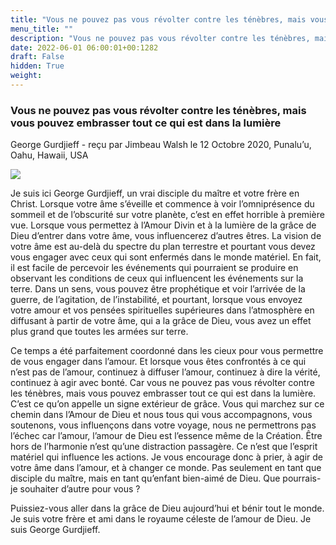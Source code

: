 ```yaml
---
title: "Vous ne pouvez pas vous révolter contre les ténèbres, mais vous pouvez embrasser tout ce qui est dans la lumière"
menu_title: ""
description: "Vous ne pouvez pas vous révolter contre les ténèbres, mais vous pouvez embrasser tout ce qui est dans la lumière"
date: 2022-06-01 06:00:01+00:1282
draft: False
hidden: True
weight:
---
```

### Vous ne pouvez pas vous révolter contre les ténèbres, mais vous pouvez embrasser tout ce qui est dans la lumière

George Gurdjieff - reçu par Jimbeau Walsh le 12 Octobre 2020, Punalu’u, Oahu, Hawaii, USA

![](/fr-contemporary-messages/fr-contemporary-messages-by-date-order/fr-contemporary-messages-2020/georges-gurdjieff.jpg)

Je suis ici George Gurdjieff, un vrai disciple du maître et votre frère en Christ. Lorsque votre âme s’éveille et commence à voir l’omniprésence du sommeil et de l’obscurité sur votre planète, c’est en effet horrible à première vue. Lorsque vous permettez à l’Amour Divin et à la lumière de la grâce de Dieu d’entrer dans votre âme, vous influencerez d’autres êtres. La vision de votre âme est au-delà du spectre du plan terrestre et pourtant vous devez vous engager avec ceux qui sont enfermés dans le monde matériel. En fait, il est facile de percevoir les événements qui pourraient se produire en observant les conditions de ceux qui influencent les événements sur la terre. Dans un sens, vous pouvez être prophétique et voir l’arrivée de la guerre, de l’agitation, de l’instabilité, et pourtant, lorsque vous envoyez votre amour et vos pensées spirituelles supérieures dans l’atmosphère en diffusant à partir de votre âme, qui a la grâce de Dieu, vous avez un effet plus grand que toutes les armées sur terre.

Ce temps a été parfaitement coordonné dans les cieux pour vous permettre de vous engager dans l’amour. Et lorsque vous êtes confrontés à ce qui n’est pas de l’amour, continuez à diffuser l’amour, continuez à dire la vérité, continuez à agir avec bonté. Car vous ne pouvez pas vous révolter contre les ténèbres, mais vous pouvez embrasser tout ce qui est dans la lumière. C’est ce qu’on appelle un signe extérieur de grâce. Vous qui marchez sur ce chemin dans l’Amour de Dieu et nous tous qui vous accompagnons, vous soutenons, vous influençons dans votre voyage, nous ne permettrons pas l’échec car l’amour, l’amour de Dieu est l’essence même de la Création. Être hors de l’harmonie n’est qu’une distraction passagère. Ce n’est que l’esprit matériel qui influence les actions. Je vous encourage donc à prier, à agir de votre âme dans l’amour, et à changer ce monde. Pas seulement en tant que disciple du maître, mais en tant qu’enfant bien-aimé de Dieu. Que pourrais-je souhaiter d’autre pour vous ?

Puissiez-vous aller dans la grâce de Dieu aujourd’hui et bénir tout le monde. Je suis votre frère et ami dans le royaume céleste de l’amour de Dieu. Je suis George Gurdjieff.



